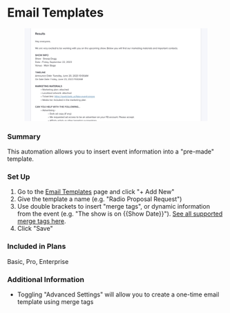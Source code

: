 # Email Templates

<figure><img src="../../.gitbook/assets/CleanShot 2023-05-31 at 10.39.04@2x.jpg" alt=""><figcaption></figcaption></figure>

### Summary

This automation allows you to insert event information into a "pre-made" template.

### Set Up

1. Go to the [Email Templates](https://app.getsparrow.co/email-templates) page and click "+ Add New"
2. Give the template a name (e.g. "Radio Proposal Request")
3. Use double brackets to insert "merge tags", or dynamic information from the event (e.g. "The show is on \{{Show Date\}}").  [See all supported merge tags here](../../more-info/supported-merge-tags.md).
4. Click "Save"

### Included in Plans

Basic, Pro, Enterprise

### **Additional Information**

* Toggling "Advanced Settings" will allow you to create a one-time email template using merge tags
